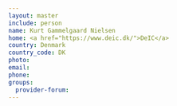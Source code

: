 ```yaml
---
layout: master
include: person
name: Kurt Gammelgaard Nielsen
home: <a href="https://www.deic.dk/">DeIC</a>
country: Denmark
country_code: DK
photo:
email:
phone:
groups:
  provider-forum:
---
```


